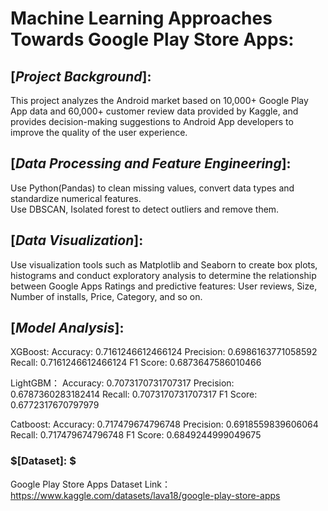 # Machine Learning Approaches Towards Google Play Store Apps:

## $[Project$ $Background]:$

This project analyzes the Android market based on 10,000+ Google Play App data and 60,000+ customer review data provided by Kaggle, and provides decision-making suggestions to Android App developers to improve the quality of the user experience.

## $[Data$  $Processing$  $and$  $Feature$  $Engineering]:$   

Use Python(Pandas) to clean missing values, convert data types and standardize numerical features.  
Use DBSCAN, Isolated forest to detect outliers and remove them.

## $[Data$ $Visualization]:$ 
Use visualization tools such as Matplotlib and Seaborn to create box plots, histograms and conduct exploratory analysis to determine the relationship between Google Apps Ratings and predictive features: User reviews, Size, Number of installs, Price, Category, and so on.

## $[Model$ $Analysis]:$  

XGBoost: 
Accuracy: 0.7161246612466124
Precision: 0.6986163771058592
Recall: 0.7161246612466124
F1 Score: 0.6873647586010466

LightGBM：
Accuracy: 0.7073170731707317
Precision: 0.6787360283182414
Recall: 0.7073170731707317
F1 Score: 0.6772317670797979

Catboost: 
Accuracy: 0.717479674796748
Precision: 0.6918559839606064
Recall: 0.717479674796748
F1 Score: 0.6849244999049675

### $[Dataset]: $ 
Google Play Store Apps Dataset
Link：https://www.kaggle.com/datasets/lava18/google-play-store-apps
